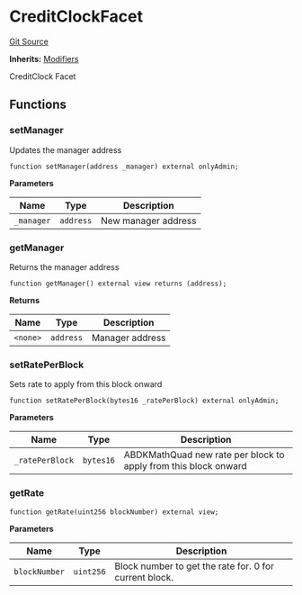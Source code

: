 # CreditClockFacet
[Git Source](https://github.com/ubiquity/ubiquity-dollar/blob/a1d9ec9e560cfbe04ba7ff62fe1103605f2a8cc7/src/dollar/facets/CreditClockFacet.sol)

**Inherits:**
[Modifiers](/src/dollar/libraries/LibAppStorage.sol/contract.Modifiers.md)

CreditClock Facet


## Functions
### setManager

Updates the manager address


```solidity
function setManager(address _manager) external onlyAdmin;
```
**Parameters**

|Name|Type|Description|
|----|----|-----------|
|`_manager`|`address`|New manager address|


### getManager

Returns the manager address


```solidity
function getManager() external view returns (address);
```
**Returns**

|Name|Type|Description|
|----|----|-----------|
|`<none>`|`address`|Manager address|


### setRatePerBlock

Sets rate to apply from this block onward


```solidity
function setRatePerBlock(bytes16 _ratePerBlock) external onlyAdmin;
```
**Parameters**

|Name|Type|Description|
|----|----|-----------|
|`_ratePerBlock`|`bytes16`|ABDKMathQuad new rate per block to apply from this block onward|


### getRate


```solidity
function getRate(uint256 blockNumber) external view;
```
**Parameters**

|Name|Type|Description|
|----|----|-----------|
|`blockNumber`|`uint256`|Block number to get the rate for. 0 for current block.|


